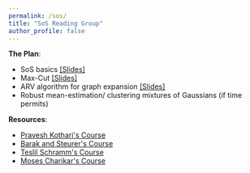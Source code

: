 ```yaml
---
permalink: /sos/
title: "SoS Reading Group"
author_profile: false
---
```


**The Plan**: 
* SoS basics [[Slides]](/files/sos1.pdf)
* Max-Cut [[Slides]](/files/sos2.pdf)
* ARV algorithm for graph expansion [[Slides]](/files/sos3.pdf)
* Robust mean-estimation/ clustering mixtures of Gaussians (if time permits)



**Resources**:
- [Pravesh Kothari's Course](https://www.diderot.one/courses/58)
- [Barak and Steurer's Course](https://www.sumofsquares.org/public/index.html)
- [Teslil Schramm's Course](https://tselil.github.io/)
- [Moses Charikar's Course](http://web.stanford.edu/class/cs369h/)
